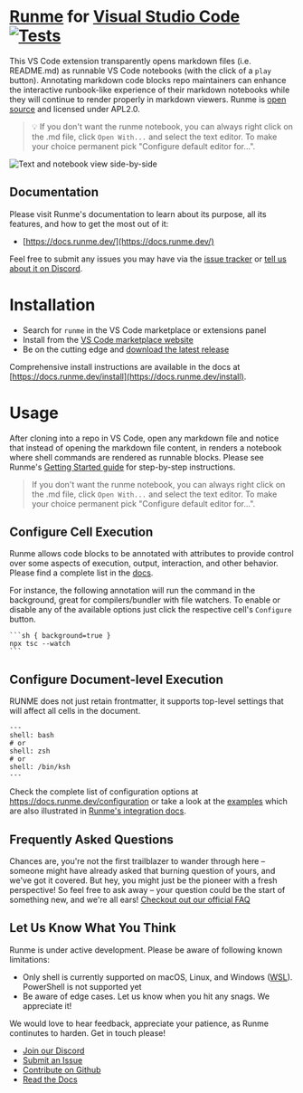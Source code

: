 # [Runme](http://runme.dev) for [Visual Studio Code](https://code.visualstudio.com/) [![Tests](https://github.com/stateful/vscode-runme/actions/workflows/test.yml/badge.svg)](https://github.com/stateful/vscode-runme/actions/workflows/test.yml)

This VS Code extension transparently opens markdown files (i.e. README.md) as runnable VS Code notebooks (with the click of a `play` button). Annotating markdown code blocks repo maintainers can enhance the interactive runbook-like experience of their markdown notebooks while they will continue to render properly in markdown viewers. Runme is [open source](https://docs.runme.dev/open-source) and licensed under APL2.0.

> 💡 If you don't want the runme notebook, you can always right click on the .md file, click `Open With...` and select the text editor. To make your choice permanent pick "Configure default editor for...".

![Text and notebook view side-by-side](https://runme.dev/img/intro.gif)

## Documentation

Please visit Runme's documentation to learn about its purpose, all its features, and how to get the most out of it:

- [https://docs.runme.dev/](https://docs.runme.dev/)

Feel free to submit any issues you may have via the
[issue tracker](https://github.com/stateful/vscode-runme/issues) or [tell us about it on Discord](https://discord.gg/runme).

# Installation

- Search for `runme` in the VS Code marketplace or extensions panel
- Install from the [VS Code marketplace website](https://marketplace.visualstudio.com/items?itemName=stateful.runme)
- Be on the cutting edge and [download the latest release](https://github.com/stateful/vscode-runme/releases)

Comprehensive install instructions are available in the docs at [https://docs.runme.dev/install](https://docs.runme.dev/install).

# Usage

After cloning into a repo in VS Code, open any markdown file and notice that instead of opening the markdown file content, in renders a notebook where shell commands are rendered as runnable blocks. Please see Runme's [Getting Started guide](https://docs.runme.dev/getting-started) for step-by-step instructions.

> If you don't want the runme notebook, you can always right click on the .md file, click `Open With...` and select the text editor. To make your choice permanent pick "Configure default editor for...".

## Configure Cell Execution

Runme allows code blocks to be annotated with attributes to provide control over some aspects of execution, output, interaction, and other behavior. Please find a complete list in the [docs](https://docs.runme.dev/configuration#cell-level-options).

For instance, the following annotation will run the command in the background, great for compilers/bundler with file watchers. To enable or disable any of the available options just click the respective cell's `Configure` button.

    ```sh { background=true }
    npx tsc --watch
    ```

## Configure Document-level Execution

RUNME does not just retain frontmatter, it supports top-level settings that will affect all cells in the document.

``` {"id":"01HF7B0KK8DED9E3ZYTXMMAQFJ"}
---
shell: bash
# or
shell: zsh
# or
shell: /bin/ksh
---
```

Check the complete list of configuration options at https://docs.runme.dev/configuration or take a look at the [examples](https://github.com/stateful/vscode-runme/tree/main/examples) which are also illustrated in [Runme's integration docs](https://docs.runme.dev/integrations).

## Frequently Asked Questions

Chances are, you're not the first trailblazer to wander through here – someone might have already asked that burning question of yours, and we've got it covered. But hey, you might just be the pioneer with a fresh perspective! So feel free to ask away – your question could be the start of something new, and we're all ears! [Checkout out our official FAQ](https://docs.runme.dev/faq)

## Let Us Know What You Think

Runme is under active development. Please be aware of following known limitations:

- Only shell is currently supported on macOS, Linux, and Windows ([WSL]([url](https://learn.microsoft.com/en-us/windows/wsl/))). PowerShell is not supported yet
- Be aware of edge cases. Let us know when you hit any snags. We appreciate it!

We would love to hear feedback, appreciate your patience, as Runme continutes to harden. Get in touch please!

- [Join our Discord](https://discord.gg/runme)
- [Submit an Issue](https://github.com/stateful/runme/issues)
- [Contribute on Github](https://github.com/stateful/vscode-runme/blob/main/CONTRIBUTING.md)
- [Read the Docs](https://docs.runme.dev/)
